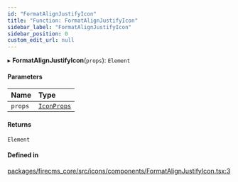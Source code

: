 ```yaml
---
id: "FormatAlignJustifyIcon"
title: "Function: FormatAlignJustifyIcon"
sidebar_label: "FormatAlignJustifyIcon"
sidebar_position: 0
custom_edit_url: null
---
```


▸ **FormatAlignJustifyIcon**(`props`): `Element`

#### Parameters

| Name | Type |
| :------ | :------ |
| `props` | [`IconProps`](../types/IconProps.md) |

#### Returns

`Element`

#### Defined in

[packages/firecms_core/src/icons/components/FormatAlignJustifyIcon.tsx:3](https://github.com/FireCMSco/firecms/blob/d45f3739/packages/firecms_core/src/icons/components/FormatAlignJustifyIcon.tsx#L3)

